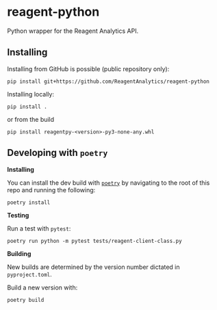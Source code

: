 # reagent-python
Python wrapper for the Reagent Analytics API.

## Installing

Installing from GitHub is possible (public repository only):

```
pip install git+https://github.com/ReagentAnalytics/reagent-python
```

Installing locally:

```
pip install .
```

or from the build

```
pip install reagentpy-<version>-py3-none-any.whl
```

## Developing with `poetry`

**Installing**

You can install the dev build with [`poetry`](https://python-poetry.org/) by navigating to the root of this repo and running the following:

```
poetry install
```

**Testing**

Run a test with `pytest`:

```
poetry run python -m pytest tests/reagent-client-class.py
```

**Building**

New builds are determined by the version number dictated in `pyproject.toml`.

Build a new version with:

```
poetry build
```


